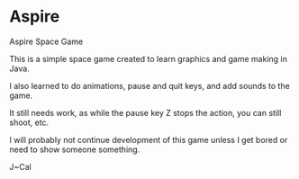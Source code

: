 Aspire
======

Aspire Space Game

This is a simple space game created to learn graphics and game making in Java.

I also learned to do animations, pause and quit keys, and add sounds to the game.

It still needs work, as while the pause key Z stops the action, you can still shoot, etc.

I will probably not continue development of this game unless I get bored or need to show someone something.

J~Cal
